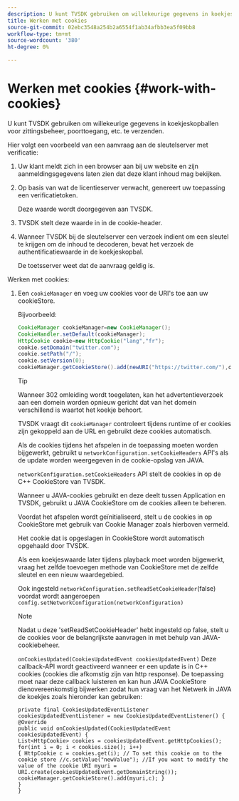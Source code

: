 ```yaml
---
description: U kunt TVSDK gebruiken om willekeurige gegevens in koekjeskopballen voor zittingsbeheer, poorttoegang, etc. te verzenden.
title: Werken met cookies
source-git-commit: 02ebc3548a254b2a6554f1ab34afbb3ea5f09bb8
workflow-type: tm+mt
source-wordcount: '380'
ht-degree: 0%

---
```


# Werken met cookies {#work-with-cookies}

U kunt TVSDK gebruiken om willekeurige gegevens in koekjeskopballen voor zittingsbeheer, poorttoegang, etc. te verzenden.

Hier volgt een voorbeeld van een aanvraag aan de sleutelserver met verificatie:

1. Uw klant meldt zich in een browser aan bij uw website en zijn aanmeldingsgegevens laten zien dat deze klant inhoud mag bekijken.
1. Op basis van wat de licentieserver verwacht, genereert uw toepassing een verificatietoken.

   Deze waarde wordt doorgegeven aan TVSDK.
1. TVSDK stelt deze waarde in in de cookie-header.
1. Wanneer TVSDK bij de sleutelserver een verzoek indient om een sleutel te krijgen om de inhoud te decoderen, bevat het verzoek de authentificatiewaarde in de koekjeskopbal.

   De toetsserver weet dat de aanvraag geldig is.

Werken met cookies:

1. Een `cookieManager` en voeg uw cookies voor de URI&#39;s toe aan uw cookieStore.

   Bijvoorbeeld:

   ```java
   CookieManager cookieManager=new CookieManager(); 
   CookieHandler.setDefault(cookieManager);  
   HttpCookie cookie=new HttpCookie("lang","fr"); 
   cookie.setDomain("twitter.com");  
   cookie.setPath("/"); 
   cookie.setVersion(0); 
   cookieManager.getCookieStore().add(newURI("https://twitter.com/"),cookie);
   ```

   >[!TIP]
   >
   >Wanneer 302 omleiding wordt toegelaten, kan het advertentieverzoek aan een domein worden opnieuw gericht dat van het domein verschillend is waartot het koekje behoort.

   TVSDK vraagt dit `cookieManager` controleert tijdens runtime of er cookies zijn gekoppeld aan de URL en gebruikt deze cookies automatisch.

   Als de cookies tijdens het afspelen in de toepassing moeten worden bijgewerkt, gebruikt u `networkConfiguration.setCookieHeaders` API&#39;s als de update worden weergegeven in de cookie-opslag van JAVA.

   `networkConfiguration.setCookieHeaders` API stelt de cookies in op de C++ CookieStore van TVSDK.

   Wanneer u JAVA-cookies gebruikt en deze deelt tussen Application en TVSDK, gebruikt u JAVA CookieStore om de cookies alleen te beheren.

   Voordat het afspelen wordt geïnitialiseerd, stelt u de cookies in op CookieStore met gebruik van Cookie Manager zoals hierboven vermeld.

   Het cookie dat is opgeslagen in CookieStore wordt automatisch opgehaald door TVSDK.

   Als een koekjeswaarde later tijdens playback moet worden bijgewerkt, vraag het zelfde toevoegen methode van CookieStore met de zelfde sleutel en een nieuw waardegebied.

   Ook ingesteld
   `networkConfiguration.setReadSetCookieHeader`(false) voordat wordt aangeroepen
   `config.setNetworkConfiguration(networkConfiguration)`

   >[!NOTE]
   >
   >Nadat u deze &#39;setReadSetCookieHeader&#39; hebt ingesteld op false, stelt u de cookies voor de belangrijkste aanvragen in met behulp van JAVA-cookiebeheer.

   `onCookiesUpdated(CookiesUpdatedEvent cookiesUpdatedEvent)`
Deze callback-API wordt geactiveerd wanneer er een update is in C++ cookies (cookies die afkomstig zijn van http response). De toepassing moet naar deze callback luisteren en kan hun JAVA CookieStore dienovereenkomstig bijwerken zodat hun vraag van het Netwerk in JAVA de koekjes zoals hieronder kan gebruiken:

   ```
   private final CookiesUpdatedEventListener cookiesUpdatedEventListener = new CookiesUpdatedEventListener() {
   @Override
   public void onCookiesUpdated(CookiesUpdatedEvent cookiesUpdatedEvent) {
   List<HttpCookie> cookies = cookiesUpdatedEvent.getHttpCookies();
   for(int i = 0; i < cookies.size(); i++)
   { HttpCookie c = cookies.get(i); // To set this cookie on to the cookie store //c.setValue("newValue"); //If you want to modify the value of the cookie URI myuri = URI.create(cookiesUpdatedEvent.getDomainString()); cookieManager.getCookieStore().add(myuri,c); }
   }
   }
   ```
